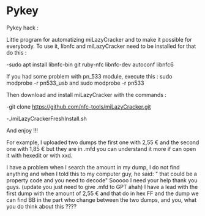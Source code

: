 # Pykey
Pykey hack : 

Little program for automatizing miLazyCracker and to make it possible for everybody. To use it,  libnfc and miLazyCracker need to be installed for that do this : 

-sudo apt install libnfc-bin git ruby-nfc libnfc-dev autoconf libnfc6



If you had some problem with pn_533 module, execute this : sudo modprobe -r pn533_usb    and    sudo modprobe -r pn533



Then download and install miLazyCracker with the commands : 

-git clone https://github.com/nfc-tools/miLazyCracker.git 

-./miLazyCrackerFreshInstall.sh

And enjoy !!!


For example, I uploaded two dumps the first one with 2,55 € and the second one with 1,85 € but they are in .mfd you can understand it more if can open  it with hexedit or with xxd. 

I have a problem when I search the amount in my dump, I do not find anything and when I told this to my computer guy, he said: " that could be a property code and you need to decode"
Sooooo I need your help thank you guys. (update you just need to give .mfd to GPT ahah) 
I have a lead with the first dump with the amount of 2,55 € and that do in hex FF and the dump we can find BB in the part who change between the two dumps, and you, what you do think about this ????
